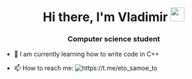 <h1 align="center">Hi there, I'm Vladimir</a> 
<img src="https://github.com/blackcater/blackcater/raw/main/images/Hi.gif" height="32"/></h1>
<h3 align="center">Computer science student</h3>

- 🌱 I am currently learning how to write code in C++

- 📫 How to reach me: <img src="https://img.shields.io/badge/Telegram-2CA5E0?style=for-the-badge&logo=telegram&logoColor=white" alt="https://t.me/eto_samoe_to">


